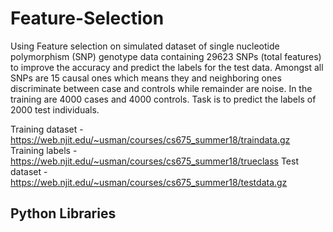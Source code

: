 # Feature-Selection
Using Feature selection on simulated dataset of single nucleotide polymorphism (SNP) genotype data containing 29623 SNPs (total features) to improve the accuracy and predict the labels for the test data.
Amongst all SNPs are 15 causal ones which means they and neighboring ones discriminate between case and controls while remainder are noise.
In the training are 4000 cases and 4000 controls. Task is to predict the labels of 2000 test individuals.

Training dataset - https://web.njit.edu/~usman/courses/cs675_summer18/traindata.gz
Training labels - https://web.njit.edu/~usman/courses/cs675_summer18/trueclass
Test dataset - https://web.njit.edu/~usman/courses/cs675_summer18/testdata.gz

## Python Libraries
